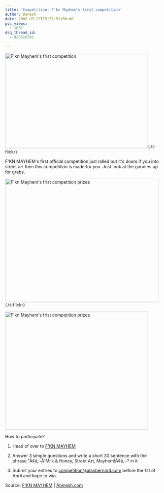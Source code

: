 ```yaml
---
title: 'Competition: F’kn Mayhem’s first competition'
author: Danesh
date: 2008-03-22T15:57:51+00:00
pvc_views:
  - 1637
dsq_thread_id:
  - 926510781

---
```

[<img loading="lazy" src="http://farm3.static.flickr.com/2328/2351596603_cf978614c0_o.jpg" alt="F'kn Mayhem's frist competition" border="0" height="309" width="464" />][1]{.tt-flickr}

F'KN MAYHEM's first official competition just rolled out it's doors.<!--more-->If you into street art then this competition is made for you. Just look at the goodies up for grabs.

[<img loading="lazy" src="http://farm4.static.flickr.com/3006/2351597263_3ca34285cc.jpg" alt="F'kn Mayhem's frist competition prizes" border="0" height="400" width="500" />][2]{.tt-flickr}

[<img loading="lazy" src="http://farm3.static.flickr.com/2306/2351676759_913f9f923d_o.jpg" alt="F'kn Mayhem's frist competition prizes" border="0" height="382" width="464" />][3]

How to participate?

1. Head of over to [F'KN MAYHEM][4]

2. Answer 3 simple questions and write a short 30 sentence with the phrase "Ã¢â‚¬Å“Milk & Honey, Street Art, Mayhem!Ã¢â‚¬? in it.

3. Submit your entries to competition@alanbernard.com before the 1st of April and hope to win.

Source: [F'KN MAYHEM][4] | [Abinesh.com][5]

 [1]: http://www.flickr.com/photos/dannyportal/2351596603/
 [2]: http://www.flickr.com/photos/dannyportal/2351597263/
 [3]: http://www.flickr.com/photos/dannyportal/2351676759/ "F'kn Mayhem's frist competition prizes by vwvr9, on Flickr"
 [4]: http://alanbernard.com/mayhem/interviews/a-fkn-competition-1/
 [5]: http://www.abinesh.com/delirium/posts/a-f%e2%80%99kn-competition/